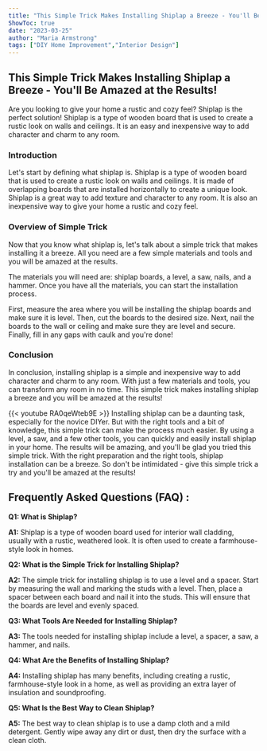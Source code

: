 ```yaml
---
title: "This Simple Trick Makes Installing Shiplap a Breeze - You'll Be Amazed at the Results!"
ShowToc: true 
date: "2023-03-25"
author: "Maria Armstrong" 
tags: ["DIY Home Improvement","Interior Design"]
---
```

## This Simple Trick Makes Installing Shiplap a Breeze - You'll Be Amazed at the Results!

Are you looking to give your home a rustic and cozy feel? Shiplap is the perfect solution! Shiplap is a type of wooden board that is used to create a rustic look on walls and ceilings. It is an easy and inexpensive way to add character and charm to any room.

### Introduction

Let's start by defining what shiplap is. Shiplap is a type of wooden board that is used to create a rustic look on walls and ceilings. It is made of overlapping boards that are installed horizontally to create a unique look. Shiplap is a great way to add texture and character to any room. It is also an inexpensive way to give your home a rustic and cozy feel.

### Overview of Simple Trick

Now that you know what shiplap is, let's talk about a simple trick that makes installing it a breeze. All you need are a few simple materials and tools and you will be amazed at the results.

The materials you will need are: shiplap boards, a level, a saw, nails, and a hammer. Once you have all the materials, you can start the installation process.

First, measure the area where you will be installing the shiplap boards and make sure it is level. Then, cut the boards to the desired size. Next, nail the boards to the wall or ceiling and make sure they are level and secure. Finally, fill in any gaps with caulk and you're done!

### Conclusion

In conclusion, installing shiplap is a simple and inexpensive way to add character and charm to any room. With just a few materials and tools, you can transform any room in no time. This simple trick makes installing shiplap a breeze and you will be amazed at the results!

{{< youtube RA0qeWteb9E >}} 
Installing shiplap can be a daunting task, especially for the novice DIYer. But with the right tools and a bit of knowledge, this simple trick can make the process much easier. By using a level, a saw, and a few other tools, you can quickly and easily install shiplap in your home. The results will be amazing, and you'll be glad you tried this simple trick. With the right preparation and the right tools, shiplap installation can be a breeze. So don't be intimidated - give this simple trick a try and you'll be amazed at the results!

## Frequently Asked Questions (FAQ) :
**Q1: What is Shiplap?**

**A1:** Shiplap is a type of wooden board used for interior wall cladding, usually with a rustic, weathered look. It is often used to create a farmhouse-style look in homes. 

**Q2: What is the Simple Trick for Installing Shiplap?**

**A2:** The simple trick for installing shiplap is to use a level and a spacer. Start by measuring the wall and marking the studs with a level. Then, place a spacer between each board and nail it into the studs. This will ensure that the boards are level and evenly spaced. 

**Q3: What Tools Are Needed for Installing Shiplap?**

**A3:** The tools needed for installing shiplap include a level, a spacer, a saw, a hammer, and nails. 

**Q4: What Are the Benefits of Installing Shiplap?**

**A4:** Installing shiplap has many benefits, including creating a rustic, farmhouse-style look in a home, as well as providing an extra layer of insulation and soundproofing. 

**Q5: What Is the Best Way to Clean Shiplap?**

**A5:** The best way to clean shiplap is to use a damp cloth and a mild detergent. Gently wipe away any dirt or dust, then dry the surface with a clean cloth.





